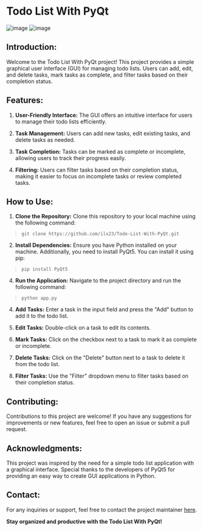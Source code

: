 # Todo List With PyQt

![image](https://github.com/ilx23/Todo-List-With-PyQt/assets/91822811/39d4f295-1553-4fc9-b60c-bad0e1885638)
![image](https://github.com/ilx23/Todo-List-With-PyQt/assets/91822811/d0896638-75bc-4249-982b-b11363897620)

## Introduction:

Welcome to the Todo List With PyQt project! This project provides a simple graphical user interface (GUI) for managing todo lists. Users can add, edit, and delete tasks, mark tasks as complete, and filter tasks based on their completion status.

## Features:

1. **User-Friendly Interface:** The GUI offers an intuitive interface for users to manage their todo lists efficiently.

2. **Task Management:** Users can add new tasks, edit existing tasks, and delete tasks as needed.

3. **Task Completion:** Tasks can be marked as complete or incomplete, allowing users to track their progress easily.

4. **Filtering:** Users can filter tasks based on their completion status, making it easier to focus on incomplete tasks or review completed tasks.

## How to Use:

1. **Clone the Repository:** Clone this repository to your local machine using the following command:
> ```git clone https://github.com/ilx23/Todo-List-With-PyQt.git```

2. **Install Dependencies:** Ensure you have Python installed on your machine. Additionally, you need to install PyQt5. You can install it using pip:
> ```pip install PyQt5```

4. **Run the Application:** Navigate to the project directory and run the following command:
> ```python app.py```

4. **Add Tasks:** Enter a task in the input field and press the "Add" button to add it to the todo list.

5. **Edit Tasks:** Double-click on a task to edit its contents.

6. **Mark Tasks:** Click on the checkbox next to a task to mark it as complete or incomplete.

7. **Delete Tasks:** Click on the "Delete" button next to a task to delete it from the todo list.

8. **Filter Tasks:** Use the "Filter" dropdown menu to filter tasks based on their completion status.

## Contributing:

Contributions to this project are welcome! If you have any suggestions for improvements or new features, feel free to open an issue or submit a pull request.

## Acknowledgments:

This project was inspired by the need for a simple todo list application with a graphical interface. Special thanks to the developers of PyQt5 for providing an easy way to create GUI applications in Python.

## Contact:

For any inquiries or support, feel free to contact the project maintainer [here](iliakeshavarz23@gmail.com).

**Stay organized and productive with the Todo List With PyQt!**
